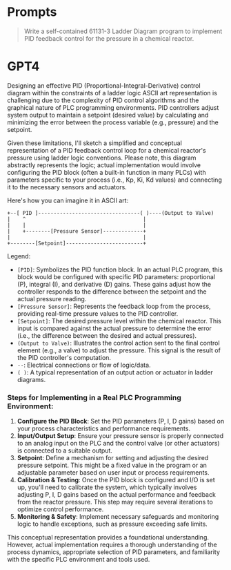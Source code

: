 # Prompts

> Write a self-contained 61131-3 Ladder Diagram program to implement PID feedback control for the pressure in a chemical reactor.


# GPT4

Designing an effective PID (Proportional-Integral-Derivative) control diagram within the constraints of a ladder logic ASCII art representation is challenging due to the complexity of PID control algorithms and the graphical nature of PLC programming environments. PID controllers adjust system output to maintain a setpoint (desired value) by calculating and minimizing the error between the process variable (e.g., pressure) and the setpoint.

Given these limitations, I'll sketch a simplified and conceptual representation of a PID feedback control loop for a chemical reactor's pressure using ladder logic conventions. Please note, this diagram abstractly represents the logic; actual implementation would involve configuring the PID block (often a built-in function in many PLCs) with parameters specific to your process (i.e., Kp, Ki, Kd values) and connecting it to the necessary sensors and actuators.

Here's how you can imagine it in ASCII art:

```
+--[ PID ]---------------------------------( )----(Output to Valve)
|    ^                                      |
|    |                                      |
|    +--------[Pressure Sensor]-------------+
|                                           |
+--------[Setpoint]-------------------------+
```

Legend:
- `[PID]`: Symbolizes the PID function block. In an actual PLC program, this block would be configured with specific PID parameters: proportional (P), integral (I), and derivative (D) gains. These gains adjust how the controller responds to the difference between the setpoint and the actual pressure reading.
- `[Pressure Sensor]`: Represents the feedback loop from the process, providing real-time pressure values to the PID controller.
- `[Setpoint]`: The desired pressure level within the chemical reactor. This input is compared against the actual pressure to determine the error (i.e., the difference between the desired and actual pressures).
- `(Output to Valve)`: Illustrates the control action sent to the final control element (e.g., a valve) to adjust the pressure. This signal is the result of the PID controller's computation.
- `--`: Electrical connections or flow of logic/data.
- `( )`: A typical representation of an output action or actuator in ladder diagrams.

### Steps for Implementing in a Real PLC Programming Environment:
1. **Configure the PID Block**: Set the PID parameters (P, I, D gains) based on your process characteristics and performance requirements.
2. **Input/Output Setup**: Ensure your pressure sensor is properly connected to an analog input on the PLC and the control valve (or other actuators) is connected to a suitable output.
3. **Setpoint**: Define a mechanism for setting and adjusting the desired pressure setpoint. This might be a fixed value in the program or an adjustable parameter based on user input or process requirements.
4. **Calibration & Testing**: Once the PID block is configured and I/O is set up, you'll need to calibrate the system, which typically involves adjusting P, I, D gains based on the actual performance and feedback from the reactor pressure. This step may require several iterations to optimize control performance.
5. **Monitoring & Safety**: Implement necessary safeguards and monitoring logic to handle exceptions, such as pressure exceeding safe limits.

This conceptual representation provides a foundational understanding. However, actual implementation requires a thorough understanding of the process dynamics, appropriate selection of PID parameters, and familiarity with the specific PLC environment and tools used.



